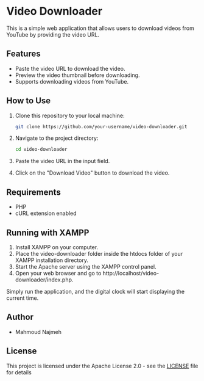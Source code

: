 # Video Downloader

This is a simple web application that allows users to download videos from YouTube by providing the video URL.

## Features

- Paste the video URL to download the video.
- Preview the video thumbnail before downloading.
- Supports downloading videos from YouTube.

## How to Use

1. Clone this repository to your local machine:

   ```bash
   git clone https://github.com/your-username/video-downloader.git


2. Navigate to the project directory:

    ```bash
    cd video-downloader

3. Paste the video URL in the input field.
4. Click on the "Download Video" button to download the video.

## Requirements
- PHP
- cURL extension enabled

## Running with XAMPP
1. Install XAMPP on your computer.
2. Place the video-downloader folder inside the htdocs folder of your XAMPP installation directory.
3. Start the Apache server using the XAMPP control panel.
4. Open your web browser and go to http://localhost/video-downloader/index.php.

Simply run the application, and the digital clock will start displaying the current time.

## Author

- Mahmoud Najmeh

## License

This project is licensed under the Apache License 2.0 - see the [LICENSE](LICENSE) file for details


